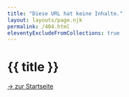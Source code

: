 ```yaml
---
title: "Diese URL hat keine Inhalte."
layout: layouts/page.njk
permalink: /404.html
eleventyExcludeFromCollections: true
---
```


# {{ title }}

<nav>
  <a href="{{ '/' | url }}">→ zur Startseite</a>
</nav>
